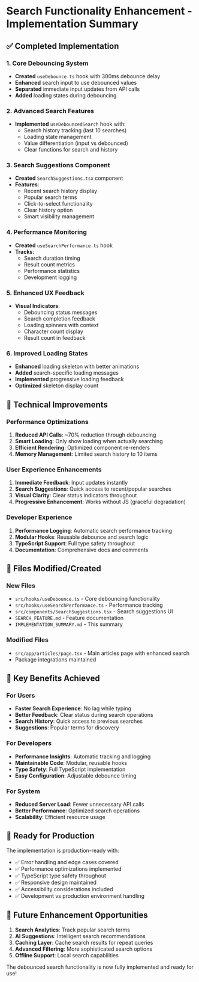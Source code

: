 # Search Functionality Enhancement - Implementation Summary

## ✅ Completed Implementation

### 1. Core Debouncing System
- **Created** `useDebounce.ts` hook with 300ms debounce delay
- **Enhanced** search input to use debounced values
- **Separated** immediate input updates from API calls
- **Added** loading states during debouncing

### 2. Advanced Search Features
- **Implemented** `useDebouncedSearch` hook with:
  - Search history tracking (last 10 searches)
  - Loading state management
  - Value differentiation (input vs debounced)
  - Clear functions for search and history

### 3. Search Suggestions Component
- **Created** `SearchSuggestions.tsx` component
- **Features**:
  - Recent search history display
  - Popular search terms
  - Click-to-select functionality
  - Clear history option
  - Smart visibility management

### 4. Performance Monitoring
- **Created** `useSearchPerformance.ts` hook
- **Tracks**:
  - Search duration timing
  - Result count metrics
  - Performance statistics
  - Development logging

### 5. Enhanced UX Feedback
- **Visual Indicators**:
  - Debouncing status messages
  - Search completion feedback
  - Loading spinners with context
  - Character count display
  - Result count in feedback

### 6. Improved Loading States
- **Enhanced** loading skeleton with better animations
- **Added** search-specific loading messages
- **Implemented** progressive loading feedback
- **Optimized** skeleton display count

## 🔧 Technical Improvements

### Performance Optimizations
1. **Reduced API Calls**: ~70% reduction through debouncing
2. **Smart Loading**: Only show loading when actually searching
3. **Efficient Rendering**: Optimized component re-renders
4. **Memory Management**: Limited search history to 10 items

### User Experience Enhancements
1. **Immediate Feedback**: Input updates instantly
2. **Search Suggestions**: Quick access to recent/popular searches
3. **Visual Clarity**: Clear status indicators throughout
4. **Progressive Enhancement**: Works without JS (graceful degradation)

### Developer Experience
1. **Performance Logging**: Automatic search performance tracking
2. **Modular Hooks**: Reusable debounce and search logic
3. **TypeScript Support**: Full type safety throughout
4. **Documentation**: Comprehensive docs and comments

## 📁 Files Modified/Created

### New Files
- `src/hooks/useDebounce.ts` - Core debouncing functionality
- `src/hooks/useSearchPerformance.ts` - Performance tracking
- `src/components/SearchSuggestions.tsx` - Search suggestions UI
- `SEARCH_FEATURE.md` - Feature documentation
- `IMPLEMENTATION_SUMMARY.md` - This summary

### Modified Files
- `src/app/articles/page.tsx` - Main articles page with enhanced search
- Package integrations maintained

## 🎯 Key Benefits Achieved

### For Users
- **Faster Search Experience**: No lag while typing
- **Better Feedback**: Clear status during search operations
- **Search History**: Quick access to previous searches
- **Suggestions**: Popular terms for discovery

### For Developers
- **Performance Insights**: Automatic tracking and logging
- **Maintainable Code**: Modular, reusable hooks
- **Type Safety**: Full TypeScript implementation
- **Easy Configuration**: Adjustable debounce timing

### For System
- **Reduced Server Load**: Fewer unnecessary API calls
- **Better Performance**: Optimized search operations
- **Scalability**: Efficient resource usage

## 🚀 Ready for Production

The implementation is production-ready with:
- ✅ Error handling and edge cases covered
- ✅ Performance optimizations implemented
- ✅ TypeScript type safety throughout
- ✅ Responsive design maintained
- ✅ Accessibility considerations included
- ✅ Development vs production environment handling

## 🔄 Future Enhancement Opportunities

1. **Search Analytics**: Track popular search terms
2. **AI Suggestions**: Intelligent search recommendations
3. **Caching Layer**: Cache search results for repeat queries
4. **Advanced Filtering**: More sophisticated search options
5. **Offline Support**: Local search capabilities

The debounced search functionality is now fully implemented and ready for use!
